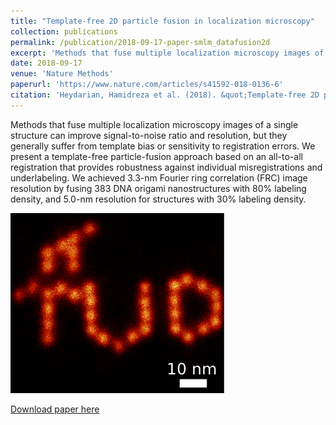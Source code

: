 ```yaml
---
title: "Template-free 2D particle fusion in localization microscopy"
collection: publications
permalink: /publication/2018-09-17-paper-smlm_datafusion2d
excerpt: 'Methods that fuse multiple localization microscopy images of a single structure can improve signal-to-noise ratio and resolution, but they generally suffer from template bias or sensitivity to registration errors. We present a template-free particle-fusion approach based on an all-to-all registration that provides robustness against individual misregistrations and underlabeling. We achieved 3.3-nm Fourier ring correlation (FRC) image resolution by fusing 383 DNA origami nanostructures with 80% labeling density, and 5.0-nm resolution for structures with 30% labeling density.'
date: 2018-09-17
venue: 'Nature Methods'
paperurl: 'https://www.nature.com/articles/s41592-018-0136-6'
citation: 'Heydarian, Hamidreza et al. (2018). &quot;Template-free 2D particle fusion in localization microscopy.&quot; <i>Nature Methods</i>. 15.'
---
```

Methods that fuse multiple localization microscopy images of a single structure can improve signal-to-noise ratio and resolution, but they generally suffer from template bias or sensitivity to registration errors. We present a template-free particle-fusion approach based on an all-to-all registration that provides robustness against individual misregistrations and underlabeling. We achieved 3.3-nm Fourier ring correlation (FRC) image resolution by fusing 383 DNA origami nanostructures with 80% labeling density, and 5.0-nm resolution for structures with 30% labeling density.

![Fusion of ~400 TUD DNA-origami nanostructures](/images/TUD_origami.png)

[Download paper here](https://www.nature.com/articles/s41592-018-0136-6)

